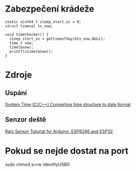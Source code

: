 # Zabezpečení krádeže
```
static uint64_t sleep_start_us = 0;
struct timeval tv_now;

void timeChecker() {
  sleep_start_us = gettimeofday(&tv_now,NULL);
  time_t now;
  time(&now);
  printf(ctime(&now));
}
```

# Zdroje
## Uspání
[System Time](https://docs.espressif.com/projects/esp-idf/en/latest/esp32/api-reference/system/system_time.html)
[[C/C++] Converting time structure to date format](https://ubuntuforums.org/archive/index.php/t-1114250.html)

## Senzor deště
[Rain Sensor Tutorial for Arduino, ESP8266 and ESP32](https://diyi0t.com/rain-sensor-tutorial-for-arduino-and-esp8266/)


# Pokud se nejde dostat na port
sudo chmod a+rw /dev/ttyUSB0